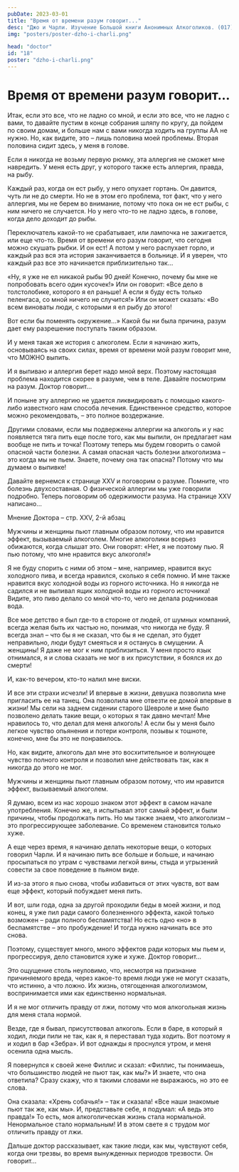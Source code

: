 ```yaml
---
pubDate: 2023-03-01
title: "Время от времени разум говорит..."
desc: "Джо и Чарли. Изучение Большой книги Анонимных Алкоголиков. (017)"
img: "posters/poster-dzho-i-charli.png"

head: "doctor"
id: "18"
poster: "dzho-i-charli.png"
---
```


# Время от времени разум говорит...

Итак, если это все, что не ладно со мной, и если это все, что не ладно с вами, то давайте пустим в конце собрания шляпу по кругу, да пойдем по своим домам, и больше нам с вами никогда ходить на группы АА не нужно. Но, как видите, это – лишь половина моей проблемы. Вторая половина сидит здесь, у меня в голове.

Если я никогда не возьму первую рюмку, эта аллергия не сможет мне навредить. У меня есть друг, у которого также есть аллергия, правда, на рыбу.

Каждый раз, когда он ест рыбу, у него опухает гортань. Он давится, чуть ли не до смерти. Но не в этом его проблема, тот факт, что у него аллергия, мы не берем во внимание, потому что пока он не ест рыбы, с ним ничего не случается. Но у него что-то не ладно здесь, в голове, когда дело доходит до рыбы.

Переключатель какой-то не срабатывает, или лампочка не зажигается, или еще что-то.
Время от времени его разум говорит, что сегодня можно скушать рыбки. И он ест! А потом у него распухает горло, и каждый раз вся эта история заканчивается в больнице. И я уверен, что каждый раз все это начинается приблизительно так…

«Ну, я уже не ел никакой рыбы 90 дней! Конечно, почему бы мне не попробовать всего один кусочек!» Или он говорит: «Все дело в толстолобике, которого я ел раньше! А если я буду есть только пеленгаса, со мной ничего не случится!» Или он может сказать: «Во всем виноваты люди, с которыми я ел рыбу до этого!

Вот если бы поменять окружение…» Какой бы ни была причина, разум дает ему разрешение поступать таким образом.

И у меня такая же история с алкоголем. Если я начинаю жить, основываясь на своих силах, время от времени мой разум говорит мне, что МОЖНО выпить.

И я выпиваю и аллергия берет надо мной верх. Поэтому настоящая проблема находится скорее в разуме, чем в теле. Давайте посмотрим на разум. Доктор говорит…

И поныне эту аллергию не удается ликвидировать с помощью какого-либо известного нам способа лечения. Единственное средство, которое можно рекомендовать, – это полное воздержание.

Другими словами, если мы подвержены аллергии на алкоголь и у нас появляется тяга пить еще после того, как мы выпили, он предлагает нам вообще не пить и точка! Поэтому теперь мы будем говорить о самой опасной части болезни. А самая опасная часть болезни алкоголизма – это когда мы не пьем. Знаете, почему она так опасна? Потому что мы думаем о выпивке!

Давайте вернемся к странице XXV и поговорим о разуме. Помните, что болезнь двухсоставная. О физической аллергии мы уже говорили подробно. Теперь поговорим об одержимости разума. На странице XXV написано…

Мнение Доктора – стр. XXV, 2-й абзац

Мужчины и женщины пьют главным образом потому, что им нравится эффект, вызываемый алкоголем.
Многие алкоголики всерьез обижаются, когда слышат это. Они говорят: «Нет, я не поэтому пью. Я пью потому, что мне нравится вкус алкоголя!»

Я не буду спорить с ними об этом – мне, например, нравится вкус холодного пива, и всегда нравился, сколько я себя помню. И мне также нравится вкус холодной воды из горного источника. Но я никогда не садился и не выпивал ящик холодной воды из горного источника! Видите, это пиво делало со мной что-то, чего не делала родниковая вода.

Все мое детство я был где-то в стороне от людей, от шумных компаний, всегда желая быть их частью но, понимая, что никогда не буду. Я всегда знал – что бы я не сказал, что бы я не сделал, это будет неправильно, люди будут смеяться и я останусь в смущении. А женщины! Я даже не мог к ним приблизиться. У меня просто язык отнимался, я и слова сказать не мог в их присутствии, я боялся их до смерти!

И, как-то вечером, кто-то налил мне виски.

И все эти страхи исчезли! И впервые в жизни, девушка позволила мне пригласить ее на танец. Она позволила мне отвезти ее домой впервые в жизни! Мы сели на заднем сидении старого Шевроле и мне было позволено делать такие вещи, о которых я так давно мечтал! Мне нравилось то, что делал для меня алкоголь! А если бы у меня было легкое чувство опьянения и потери контроля, позывы к тошноте, конечно, мне бы это не понравилось.

Но, как видите, алкоголь дал мне это восхитительное и волнующее чувство полного контроля и позволил мне действовать так, как я никогда до этого не мог.

Мужчины и женщины пьют главным образом потому, что им нравится эффект, вызываемый алкоголем.

Я думаю, всем из нас хорошо знаком этот эффект в самом начале употребления. Конечно же, я испытывал этот самый эффект, и были причины, чтобы продолжать пить. Но мы также знаем, что алкоголизм – это прогрессирующее заболевание. Со временем становится только хуже.

А еще через время, я начинаю делать некоторые вещи, о которых говорил Чарли. И я начинаю пить все больше и больше, и начинаю просыпаться по утрам с чувствами легкой вины, стыда и угрызений совести за свое поведение в пьяном виде.

И из-за этого я пью снова, чтобы избавиться от этих чувств, вот вам еще эффект, который побуждает меня пить.

И вот, шли года, одна за другой проходили беды в моей жизни, и под конец, я уже пил ради самого болезненного эффекта, какой только возможен – ради полного беспамятства! Но есть одно «но» в беспамятстве – это пробуждение! И тогда нужно начинать все это снова.

Поэтому, существует много, много эффектов ради которых мы пьем и, прогрессируя, дело становится хуже и хуже. Доктор говорит…

Это ощущение столь неуловимо, что, несмотря на признание причиняемого вреда, через какое-то время люди уже не могут сказать, что истинно, а что ложно. Их жизнь, отягощенная алкоголизмом, воспринимается ими как единственно нормальная.

И я не мог отличить правду от лжи, потому что моя алкогольная жизнь для меня стала нормой.

Везде, где я бывал, присутствовал алкоголь. Если в баре, в который я ходил, люди пили не так, как я, я переставал туда ходить. Вот поэтому я и ходил в бар «Зебра». И вот однажды я проснулся утром, и меня осенила одна мысль.

Я повернулся к своей жене Филлис и сказал: «Филлис, ты понимаешь, что большинство людей не пьют так, как мы?» И знаете, что она ответила? Сразу скажу, что я такими словами не выражаюсь, но это ее слова.

Она сказала: «Хрень собачья!» – так и сказала! «Все наши знакомые пьют так же, как мы». И, представьте себе, я подумал: «А ведь это правда!» То есть, моя алкоголическая жизнь стала нормальной. Ненормальное стало нормальным! И в этом свете я с трудом мог отличить правду от лжи.

Дальше доктор рассказывает, как такие люди, как мы, чувствуют себя, когда они трезвы, во время вынужденных периодов трезвости. Он говорит…
